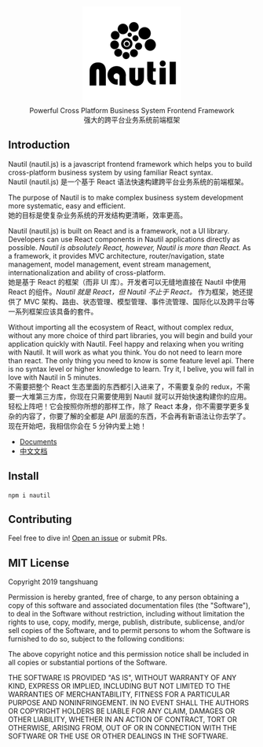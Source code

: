 <div  align="center"><img src="./docs/assets/nautil-logo.png" width="200" height="200"></div>

<div  align="center">Powerful Cross Platform Business System Frontend Framework</div>
<div  align="center">强大的跨平台业务系统前端框架</div>

## Introduction

Nautil (nautil.js) is a javascript frontend framework which helps you to build cross-platform business system by using familiar React syntax.<br>
Nautil (nautil.js) 是一个基于 React 语法快速构建跨平台业务系统的前端框架。

The purpose of Nautil is to make complex business system development more systematic, easy and efficient.<br>
她的目标是使复杂业务系统的开发结构更清晰，效率更高。

Nautil (nautil.js) is built on React and is a framework, not a UI library. Developers can use React components in Nautil applications directly as possible. *Nautil is absolutely React, however, Nautil is more than React.* As a framework, it provides MVC architecture, router/navigation, state management, model management, event stream management, internationalization and ability of cross-platform.<br>
她是基于 React 的框架（而非 UI 库）。开发者可以无缝地直接在 Nautil 中使用 React 的组件。*Nautil 就是 React，但 Nautil 不止于 React。* 作为框架，她还提供了 MVC 架构、路由、状态管理、模型管理、事件流管理、国际化以及跨平台等一系列框架应该具备的套件。

Without importing all the ecosystem of React, without complex redux, without any more choice of third part libraries, you will begin and build your application quickly with Nautil. Feel happy and relaxing when you writing with Nautil. It will work as what you think. You do not need to learn more than react. The only thing you need to know is some feature level api. There is no syntax level or higher knowledge to learn. Try it, I belive, you will fall in love with Nautil in 5 minutes.<br>
不需要把整个 React 生态里面的东西都引入进来了，不需要复杂的 redux，不需要一大堆第三方库，你现在只需要使用到 Nautil 就可以开始快速构建你的应用。轻松上阵吧！它会按照你所想的那样工作，除了 React 本身，你不需要学更多复杂的内容了，你要了解的全都是 API 层面的东西，不会再有新语法让你去学了。现在开始吧，我相信你会在 5 分钟内爱上她！

- [Documents](https://nautil.js.org)
- [中文文档](https://www.tangshuang.net/7273.html)

## Install

```
npm i nautil
```

## Contributing

Feel free to dive in! [Open an issue](https://github.com/tangshuang/nautil/issues/new) or submit PRs.

## MIT License

Copyright 2019 tangshuang

Permission is hereby granted, free of charge, to any person obtaining a copy of this software and associated documentation files (the "Software"), to deal in the Software without restriction, including without limitation the rights to use, copy, modify, merge, publish, distribute, sublicense, and/or sell copies of the Software, and to permit persons to whom the Software is furnished to do so, subject to the following conditions:

The above copyright notice and this permission notice shall be included in all copies or substantial portions of the Software.

THE SOFTWARE IS PROVIDED "AS IS", WITHOUT WARRANTY OF ANY KIND, EXPRESS OR IMPLIED, INCLUDING BUT NOT LIMITED TO THE WARRANTIES OF MERCHANTABILITY, FITNESS FOR A PARTICULAR PURPOSE AND NONINFRINGEMENT. IN NO EVENT SHALL THE AUTHORS OR COPYRIGHT HOLDERS BE LIABLE FOR ANY CLAIM, DAMAGES OR OTHER LIABILITY, WHETHER IN AN ACTION OF CONTRACT, TORT OR OTHERWISE, ARISING FROM, OUT OF OR IN CONNECTION WITH THE SOFTWARE OR THE USE OR OTHER DEALINGS IN THE SOFTWARE.
